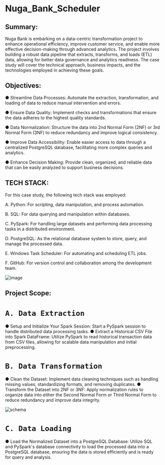 # Nuga_Bank_Scheduler

## Summary:
Nuga Bank is embarking on a data-centric transformation project to
enhance operational efficiency, improve customer service, and enable more
effective decision-making through advanced analytics. The project involves
building a robust data pipeline that extracts, transforms, and loads (ETL)
data, allowing for better data governance and analytics readiness. The case
study will cover the technical approach, business impacts, and the
technologies employed in achieving these goals.

## Objectives:
● Streamline Data Processes: Automate the extraction, transformation, and
loading of data to reduce manual intervention and errors.

● Ensure Data Quality: Implement checks and transformations that ensure the
data adheres to the highest quality standards.

● Data Normalization: Structure the data into 2nd Normal Form (2NF) or 3rd
Normal Form (3NF) to reduce redundancy and improve logical consistency.

● Improve Data Accessibility: Enable easier access to data through a
centralized PostgreSQL database, facilitating more complex queries and
analytics.

● Enhance Decision Making: Provide clean, organized, and reliable data that
can be easily analyzed to support business decisions.

## TECH STACK:
For this case study, the following tech stack was employed:

A. Python: For scripting, data manipulation, and process automation.

B. SQL: For data querying and manipulation within databases.

C. PySpark: For handling large datasets and performing data processing tasks in a
distributed environment.

D. PostgreSQL: As the relational database system to store, query, and manage the
processed data.

E. Windows Task Scheduler: For automating and scheduling ETL jobs.

F. GitHub: For version control and collaboration among the development team.

![image](https://github.com/user-attachments/assets/2ac17eeb-384e-4608-b6f6-fa42ac22a936)

## Project Scope:
# `A. Data Extraction`
● Setup and Initialize Your Spark Session: Start a PySpark session to handle distributed data processing
tasks.
● Extract a Historical CSV File into Spark DataFrame: Utilize PySpark to read historical transaction data from
CSV files, allowing for scalable data manipulation and initial preprocessing.
# `B. Data Transformation`
● Clean the Dataset: Implement data cleaning techniques such as handling missing values, standardizing
formats, and removing duplicates.
● Transform the Dataset into 2NF or 3NF: Apply normalization rules to organize data into either the Second
Normal Form or Third Normal Form to reduce redundancy and improve data integrity.

![schema](https://github.com/user-attachments/assets/c9285e25-57d2-435d-9cd7-bc3acd494dcd)


# `C. Data Loading`
● Load the Normalized Dataset into a PostgreSQL Database: Utilize SQL and PySpark's database connectivity
to load the processed data into a PostgreSQL database, ensuring the data is stored efficiently and is ready
for query and analysis.
